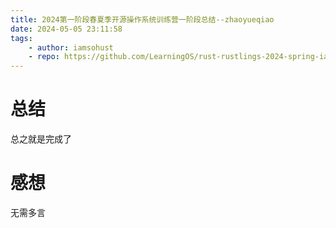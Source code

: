 ```yaml
---
title: 2024第一阶段春夏季开源操作系统训练营一阶段总结--zhaoyueqiao
date: 2024-05-05 23:11:58
tags:
    - author: iamsohust
    - repo: https://github.com/LearningOS/rust-rustlings-2024-spring-iamsohust
---
```

# 总结
总之就是完成了
# 感想
无需多言
